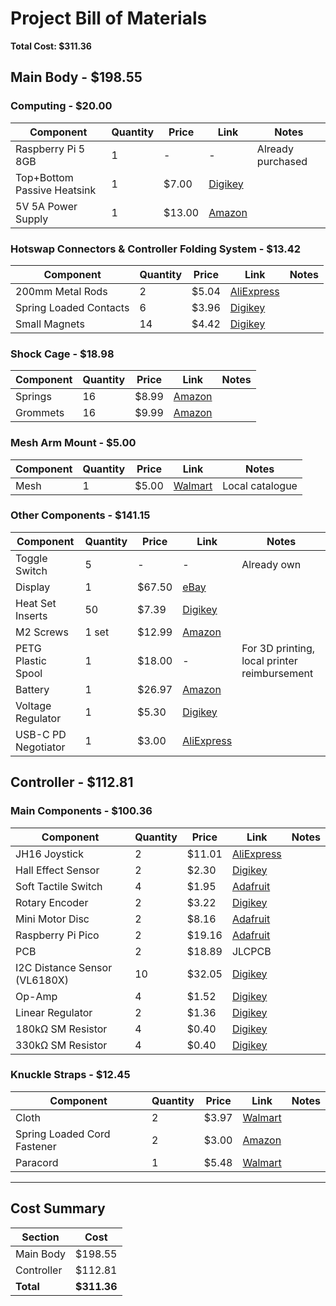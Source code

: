 # Project Bill of Materials

**Total Cost: $311.36**

## Main Body - $198.55

### Computing - $20.00

| Component                   | Quantity | Price  | Link                                                                                  | Notes             |
| --------------------------- | -------- | ------ | ------------------------------------------------------------------------------------- | ----------------- |
| Raspberry Pi 5 8GB          | 1        | -      | -                                                                                     | Already purchased |
| Top+Bottom Passive Heatsink | 1        | $7.00  | [Digikey](https://www.digikey.com/en/products/detail/edatec/ED-PI5CASE-OS/21769633)   |                   |
| 5V 5A Power Supply          | 1        | $13.00 | [Amazon](https://www.amazon.com/GeeekPi-Power-Supply-Raspberry-Adapter/dp/B0CQ2DL2RW) |                   |

### Hotswap Connectors & Controller Folding System - $13.42

| Component              | Quantity | Price | Link                                                                                                              | Notes |
| ---------------------- | -------- | ----- | ----------------------------------------------------------------------------------------------------------------- | ----- |
| 200mm Metal Rods       | 2        | $5.04 | [AliExpress](https://www.aliexpress.us/item/3256806550938490.html)                                                |       |
| Spring Loaded Contacts | 6        | $3.96 | [Digikey](https://www.digikey.com/en/products/detail/mill-max-manufacturing-corp/0906-2-15-20-75-14-11-0/1147050) |       |
| Small Magnets          | 14       | $4.42 | [Digikey](https://www.digikey.com/en/products/detail/radial-magnets-inc/8193/555328)                              |       |

### Shock Cage - $18.98

| Component | Quantity | Price | Link                                                                                                                     | Notes |
| --------- | -------- | ----- | ------------------------------------------------------------------------------------------------------------------------ | ----- |
| Springs   | 16       | $8.99 | [Amazon](https://www.amazon.com/Dianrui-Compression-Assortment-Mechanical-K-P-051-300/dp/B0BVTDP29W/143-1548753-7471335) |       |
| Grommets  | 16       | $9.99 | [Amazon](https://www.amazon.com/200PCS-Grommet-Electrical-Firewall-Assortment/dp/B08CD9KGHN)                             |       |

### Mesh Arm Mount - $5.00

| Component | Quantity | Price | Link                                                                                                                     | Notes           |
| --------- | -------- | ----- | ------------------------------------------------------------------------------------------------------------------------ | --------------- |
| Mesh      | 1        | $5.00 | [Walmart](https://www.walmart.com/ip/Polyester-Knit-Diamond-Mesh-Fabric-Black-Sheer-Polyester-63-By-The-Yard/2555999935) | Local catalogue |

### Other Components - $141.15

| Component           | Quantity | Price  | Link                                                                                            | Notes                                        |
| ------------------- | -------- | ------ | ----------------------------------------------------------------------------------------------- | -------------------------------------------- |
| Toggle Switch       | 5        | -      | -                                                                                               | Already own                                  |
| Display             | 1        | $67.50 | [eBay](https://www.ebay.com/itm/267231078389)                                                   |                                              |
| Heat Set Inserts    | 50       | $7.39  | [Digikey](https://www.digikey.com/en/products/detail/tri-star-industries-inc/M20X157C/13535373) |                                              |
| M2 Screws           | 1 set    | $12.99 | [Amazon](https://www.amazon.com/DYWISHKEY-Pieces-Stainless-Phillips-Screws/dp/B07W5J4WC9)       |                                              |
| PETG Plastic Spool  | 1        | $18.00 | -                                                                                               | For 3D printing, local printer reimbursement |
| Battery             | 1        | $26.97 | [Amazon](https://www.amazon.com/INIU-Portable-20000mAh-High-speed-Flashlight/dp/B07YPY31FL)     |                                              |
| Voltage Regulator   | 1        | $5.30  | [Digikey](https://www.digikey.com/en/products/detail/dfrobot/DFR1015/18069278)                  |                                              |
| USB-C PD Negotiator | 1        | $3.00  | [AliExpress](https://www.aliexpress.us/item/3256806276110723.html)                              |                                              |

## Controller - $112.81

### Main Components - $100.36

| Component                     | Quantity | Price  | Link                                                                                                | Notes |
| ----------------------------- | -------- | ------ | --------------------------------------------------------------------------------------------------- | ----- |
| JH16 Joystick                 | 2        | $11.01 | [AliExpress](https://www.aliexpress.com/i/3256808274885275.html)                                    |       |
| Hall Effect Sensor            | 2        | $2.30  | [Digikey](https://www.digikey.com/en/products/detail/allegro-microsystems/A1315LLHLX-5-T/8032467)   |       |
| Soft Tactile Switch           | 4        | $1.95  | [Adafruit](https://www.adafruit.com/product/3101)                                                   |       |
| Rotary Encoder                | 2        | $3.22  | [Digikey](https://www.digikey.com/en/products/detail/tt-electronics-bi/EN12-VN20AF20/2408775?gQT=2) |       |
| Mini Motor Disc               | 2        | $8.16  | [Adafruit](https://www.adafruit.com/product/1201)                                                   |       |
| Raspberry Pi Pico             | 2        | $19.16 | [Adafruit](https://www.adafruit.com/product/5544)                                                   |       |
| PCB                           | 2        | $18.89 | JLCPCB                                                                                              |       |
| I2C Distance Sensor (VL6180X) | 10       | $32.05 | [Digikey](https://www.digikey.com/en/products/detail/stmicroelectronics/VL53L4CDV0DH-1/16123783)    |       |
| Op-Amp                        | 4        | $1.52  | [Digikey](https://www.digikey.com.br/en/products/detail/texas-instruments/LMV358IDR/381251)         |       |
| Linear Regulator              | 2        | $1.36  | [Digikey](https://www.digikey.com/en/products/detail/umw/AMS1117-3-3/17635254)                      |       |
| 180kΩ SM Resistor             | 4        | $0.40  | [Digikey](https://www.digikey.com/en/products/detail/yageo/RC0603JR-07180KL/726723)                 |       |
| 330kΩ SM Resistor             | 4        | $0.40  | [Digikey](https://www.digikey.com/en/products/detail/yageo/RC0603JR-07330KL/726770)                 |       |

### Knuckle Straps - $12.45

| Component                   | Quantity | Price | Link                                                                                                                     | Notes |
| --------------------------- | -------- | ----- | ------------------------------------------------------------------------------------------------------------------------ | ----- |
| Cloth                       | 2        | $3.97 | [Walmart](https://www.walmart.com/ip/Dritz-Hanked-Non-Roll-Woven-Elastic-Black-Sewing-Fasteners/5226743025)              |       |
| Spring Loaded Cord Fastener | 2        | $3.00 | [Amazon](https://www.amazon.com/Cord-Upgraded-Fastener-Shoelaces-Drawstrings/dp/B08JTZPQRY)                              |       |
| Paracord                    | 1        | $5.48 | [Walmart](https://www.walmart.com/ip/Ozark-Trail-50-Foot-1100lbs-Paracord-Rope-100-Polyester-Black-Model-2112/311952813) |       |

---

## Cost Summary

| Section    | Cost        |
| ---------- | ----------- |
| Main Body  | $198.55     |
| Controller | $112.81     |
| **Total**  | **$311.36** |
